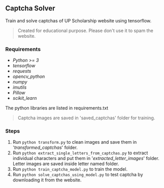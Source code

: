 ## Captcha Solver
 Train and solve captchas of UP Scholarship website using tensorflow.

 > Created for educational purpose. Please don't use it to spam the website.

### Requirements
* _Python >= 3_
* _tensorflow_
* _requests_
* _opencv_python_
* _numpy_
* _imutils_
* _Pillow_
* _scikit_learn_
 
The python libraries are listed in requirements.txt

> Captcha images are saved in 'saved_captchas' folder for training.

### Steps
1. Run `python transform.py` to clean images and save them in '_transformed_captchas_' folder.
2. Run `python extract_single_letters_from_captchas.py` to extract individual characters and put them in '_extracted_letter_images_' folder. Letter images are saved inside letter named folder.
3. Run `python train_captcha_model.py` to train the model.
4. Run `python solve_captchas_using_model.py` to test captcha by downloading it from the website.